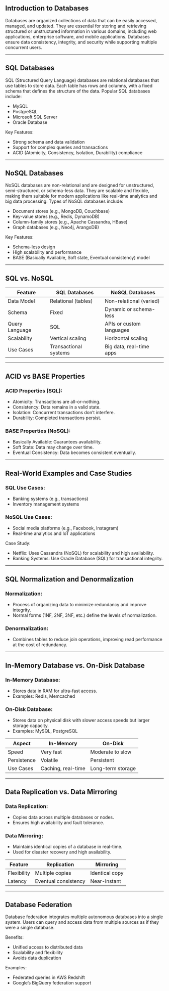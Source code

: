 ## Introduction to Databases

Databases are organized collections of data that can be easily accessed, managed, and updated. They are essential for storing and retrieving structured or unstructured information in various domains, including web applications, enterprise software, and mobile applications. Databases ensure data consistency, integrity, and security while supporting multiple concurrent users.

---

## SQL Databases

SQL (Structured Query Language) databases are relational databases that use tables to store data. Each table has rows and columns, with a fixed schema that defines the structure of the data. Popular SQL databases include:

- MySQL
- PostgreSQL
- Microsoft SQL Server
- Oracle Database

Key Features:

- Strong schema and data validation
- Support for complex queries and transactions
- ACID (Atomicity, Consistency, Isolation, Durability) compliance

---

## NoSQL Databases

NoSQL databases are non-relational and are designed for unstructured, semi-structured, or schema-less data. They are scalable and flexible, making them suitable for modern applications like real-time analytics and big data processing. Types of NoSQL databases include:

- Document stores (e.g., MongoDB, Couchbase)
- Key-value stores (e.g., Redis, DynamoDB)
- Column-family stores (e.g., Apache Cassandra, HBase)
- Graph databases (e.g., Neo4j, ArangoDB)

Key Features:

- Schema-less design
- High scalability and performance
- BASE (Basically Available, Soft state, Eventual consistency) model

---

## SQL vs. NoSQL

| Feature        | SQL Databases         | NoSQL Databases          |
| -------------- | --------------------- | ------------------------ |
| Data Model     | Relational (tables)   | Non-relational (varied)  |
| Schema         | Fixed                 | Dynamic or schema-less   |
| Query Language | SQL                   | APIs or custom languages |
| Scalability    | Vertical scaling      | Horizontal scaling       |
| Use Cases      | Transactional systems | Big data, real-time apps |

---

## ACID vs BASE Properties

### ACID Properties (SQL):

- Atomicity: Transactions are all-or-nothing.
- Consistency: Data remains in a valid state.
- Isolation: Concurrent transactions don’t interfere.
- Durability: Completed transactions persist.

### BASE Properties (NoSQL):

- Basically Available: Guarantees availability.
- Soft State: Data may change over time.
- Eventual Consistency: Data becomes consistent eventually.

---

## Real-World Examples and Case Studies

### SQL Use Cases:

- Banking systems (e.g., transactions)
- Inventory management systems

### NoSQL Use Cases:

- Social media platforms (e.g., Facebook, Instagram)
- Real-time analytics and IoT applications

Case Study:

- Netflix: Uses Cassandra (NoSQL) for scalability and high availability.
- Banking Systems: Use Oracle Database (SQL) for transactional integrity.

---

## SQL Normalization and Denormalization

### Normalization:

- Process of organizing data to minimize redundancy and improve integrity.
- Normal forms (1NF, 2NF, 3NF, etc.) define the levels of normalization.

### Denormalization:

- Combines tables to reduce join operations, improving read performance at the cost of redundancy.

---

## In-Memory Database vs. On-Disk Database

### In-Memory Database:

- Stores data in RAM for ultra-fast access.
- Examples: Redis, Memcached

### On-Disk Database:

- Stores data on physical disk with slower access speeds but larger storage capacity.
- Examples: MySQL, PostgreSQL

| Aspect      | In-Memory          | On-Disk           |
| ----------- | ------------------ | ----------------- |
| Speed       | Very fast          | Moderate to slow  |
| Persistence | Volatile           | Persistent        |
| Use Cases   | Caching, real-time | Long-term storage |

---

## Data Replication vs. Data Mirroring

### Data Replication:

- Copies data across multiple databases or nodes.
- Ensures high availability and fault tolerance.

### Data Mirroring:

- Maintains identical copies of a database in real-time.
- Used for disaster recovery and high availability.

| Feature     | Replication          | Mirroring      |
| ----------- | -------------------- | -------------- |
| Flexibility | Multiple copies      | Identical copy |
| Latency     | Eventual consistency | Near-instant   |

---

## Database Federation

Database federation integrates multiple autonomous databases into a single system. Users can query and access data from multiple sources as if they were a single database.

Benefits:

- Unified access to distributed data
- Scalability and flexibility
- Avoids data duplication

Examples:

- Federated queries in AWS Redshift
- Google’s BigQuery federation support


